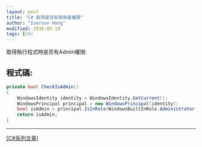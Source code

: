 ```yaml
---
layout: post
title: "C# 取得是否有使用者權限"
author: "Iverson Hong"
modified: 2016-05-19
tags: [C#]
---
```


取得執行程式時是否有Admin權限:

## 程式碼: ##

~~~csharp
private bool CheckIsAdmin()
{
    WindowsIdentity identity = WindowsIdentity.GetCurrent();
    WindowsPrincipal principal = new WindowsPrincipal(identity);
    bool isAdmin = principal.IsInRole(WindowsBuiltInRole.Administrator);
    return isAdmin;
}
~~~

----------

[[C#系列文章]](http://yu-qiao-hong.github.io/tags/#C#)